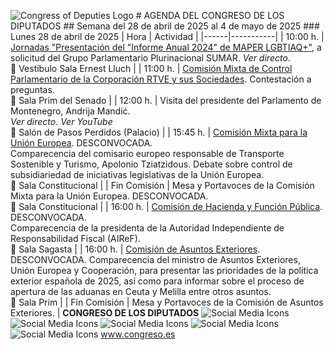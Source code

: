 ![Congress of Deputies Logo](image01)   # AGENDA DEL CONGRESO DE LOS DIPUTADOS ## Semana del 28 de abril de 2025 al 4 de mayo de 2025   ### Lunes 28 de abril de 2025   | Hora | Actividad | |------|-----------| | 10:00 h. | [Jornadas "Presentación del "Informe Anual 2024" de MAPER LGBTIAQ+"](image02), a solicitud del Grupo Parlamentario Plurinacional SUMAR. *Ver directo*.<br>📍 Vestíbulo Sala Ernest Lluch | | 11:00 h. | [Comisión Mixta de Control Parlamentario de la Corporación RTVE y sus Sociedades](image03). Contestación a preguntas.<br>📍 Sala Prim del Senado | | 12:00 h. | Visita del presidente del Parlamento de Montenegro, Andrija Mandić.<br>*Ver directo*. *Ver YouTube*<br>📍 Salón de Pasos Perdidos (Palacio) | | 15:45 h. | [Comisión Mixta para la Unión Europea](image04). DESCONVOCADA.<br>Comparecencia del comisario europeo responsable de Transporte Sostenible y Turismo, Apolonio Tziatzidous. Debate sobre control de subsidiariedad de iniciativas legislativas de la Unión Europea.<br>📍 Sala Constitucional | | Fin Comisión | Mesa y Portavoces de la Comisión Mixta para la Unión Europea. DESCONVOCADA.<br>📍 Sala Constitucional | | 16:00 h. | [Comisión de Hacienda y Función Pública](image05). DESCONVOCADA.<br>Comparecencia de la presidenta de la Autoridad Independiente de Responsabilidad Fiscal (AIReF).<br>📍 Sala Sagasta | | 16:00 h. | [Comisión de Asuntos Exteriores](image06). DESCONVOCADA. Comparecencia del ministro de Asuntos Exteriores, Unión Europea y Cooperación, para presentar las prioridades de la política exterior española de 2025, así como para informar sobre el proceso de apertura de las aduanas en Ceuta y Melilla entre otros asuntos.<br>📍 Sala Prim | | Fin Comisión | Mesa y Portavoces de la Comisión de Asuntos Exteriores. |   **CONGRESO DE LOS DIPUTADOS**   ![Social Media Icons](image07) ![Social Media Icons](image08) ![Social Media Icons](image09) ![Social Media Icons](image10) ![Social Media Icons](image11)   www.congreso.es
